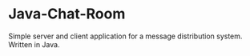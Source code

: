 # Java-Chat-Room
Simple server and client application for a message distribution system. Written in Java.
